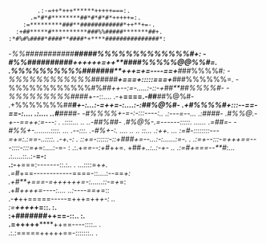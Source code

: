             .:-=++*+++******+++++===:.            
          .=*#*#********##*#*#*#*+++++=:.         
        :=*********###**############*++**+=-.     
      :+##*****#**********###%%#####*******##+.   
    :*#%#%####*####**####*+****###############*:  
   -*%%###########*******###***##%%%%%%%%%%%%%#+: 
  -#%%##########*******++++++=++**####%%%%%@@%%#=.
 .*%%%%%%%%%%#######**+++=+=----==+****#*##%%%%#*:
 -%%%%%%%%%%%%######**+===+:::::===+**#*##%%%%%%=.
 -%%%%%%%%%%%%#%##*++--:=-.....:-::-+##**##%%%%#- 
 -%%%%%%%%%####*+--::....  .-+**====.-##**##%@%#- 
.+%%%%%%%##*****#*+-:...:-=++=-:....:-:*#**#%@%#- 
.+#%%%%#*+:::--==-==-:....   .:....   ..*#**####- 
 -#%%%%+-=-:-:::----:..  .:---=--...   .:#**###*- 
 .#%%@*.-+--==++:=---:  .  .::::... .. ..-##%##*- 
 .#%@%*-.=------:::::.    ......         .=*##*=- 
  -#%%+-........::::.       ...          .-**-:::.
  .-#%+-:.  .... .. ..       ::...       .:++. ...
   :=#*-::::::::---=+=:.:==-..::::.      .-+.-:  .
   ::+*=-::::::-::+###***+=--...:-:......:=-.    .
   .:=*+--:::-=+++==---::::-:::=+*=:....:-=-    : 
   .:.+*==--:+#*++=.          +##*+..:..:-+-   .. 
    .:=#+===--**#*:...       .:.....::..:-**=-:   
    .:-**+===:-------::.:..    . ...::::=+*+.     
      .=#*+==------------====-::....:--==*+:      
       .+#**+===-=+++*+*++=-:......::-=+*=:       
        .+#*++++=----:....   ..:----==+*=::       
         .-***+***++=====-----=+++=++*+-: ..      
           :=****************++++***+=::. :.      
             :+#######**********++==-::..  :.     
             .=+++++******++==----::::..     .    
            .:.:=====+++++==-:::::::..         .  

<!---
Ankith-Cirgir/Ankith-Cirgir is a ✨ special ✨ repository because its `README.md` (this file) appears on your GitHub profile.
You can click the Preview link to take a look at your changes.
--->

